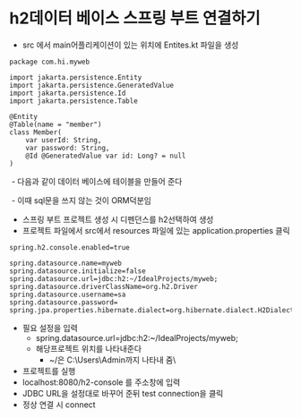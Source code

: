 # h2데이터 베이스 스프링 부트 연결하기



- src 에서 main어플리케이션이 있는 위치에 Entites.kt 파일을 생성

```class
package com.hi.myweb

import jakarta.persistence.Entity
import jakarta.persistence.GeneratedValue
import jakarta.persistence.Id
import jakarta.persistence.Table

@Entity
@Table(name = "member")
class Member(
    var userId: String,
    var password: String,
    @Id @GeneratedValue var id: Long? = null
)
```

​	- 다음과 같이 데이터 베이스에 테이블을 만들어 준다

​	- 이때 sql문을 쓰지 않는 것이 ORM덕분임 		

- 스프링 부트 프로젝트 생성 시 디펜던스를 h2선택하여 생성
- 프로젝트 파일에서 src에서 resources 파일에 있는 application.properties 클릭

``` class
spring.h2.console.enabled=true

spring.datasource.name=myweb
spring.datasource.initialize=false
spring.datasource.url=jdbc:h2:~/IdealProjects/myweb;
spring.datasource.driverClassName=org.h2.Driver
spring.datasource.username=sa
spring.datasource.password=
spring.jpa.properties.hibernate.dialect=org.hibernate.dialect.H2Dialect
```

- 필요 설정을 입력
  - spring.datasource.url=jdbc:h2:~/IdealProjects/myweb;
  - 해당프로젝트 위치를 나타내준다 
    - ~/은 C:\Users\Admin까지 나타내 줌\
- 프로젝트를 실행
- localhost:8080/h2-console 를 주소창에 입력
- JDBC URL을 설정대로 바꾸어 준뒤 test connection을 클릭
- 정상 연결 시 connect